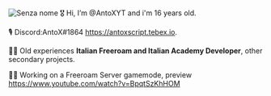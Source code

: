 ![Senza nome](https://user-images.githubusercontent.com/69409023/175745881-af253ca6-b797-4680-a2fc-7713603b649f.png)
🎖️ Hi, I’m @AntoXYT and i'm 16 years old.

🎙️ Discord:AntoX#1864 https://antoxscript.tebex.io.

👷‍♂️ Old experiences **Italian Freeroam and Italian Academy Developer**, other secondary projects.

👨‍⚕️ Working  on a Freeroam Server gamemode, preview https://www.youtube.com/watch?v=BpqtSzKhHOM
